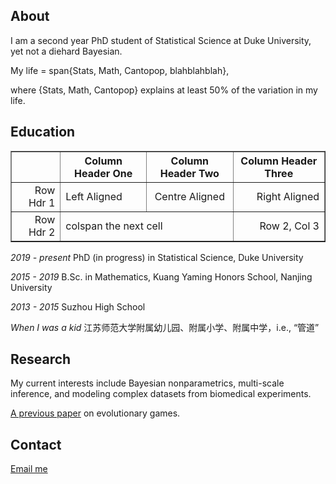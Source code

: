 ## About

I am a second year PhD student of Statistical Science at Duke University, yet not a diehard Bayesian.

My life = span{Stats, Math, Cantopop, blahblahblah}, 

where {Stats, Math, Cantopop} explains at least 50% of the variation in my life.

## Education

<table border="1" width="0">
    <tr>
        <th></th><th>Column Header One</th><th>Column Header Two</th><th>Column Header Three</th>
    </tr>
    <tr>
    	<td align="right">Row Hdr 1</td><td align="left">Left Aligned</td><td align="center">Centre Aligned</td><td align="right">Right Aligned</td>
    </tr>
    <tr>
    	<td align="right">Row Hdr 2</td><td colspan="2" align="left">colspan the next cell</td><td align="right">Row 2, Col 3</td>
    </tr>
  </table>

_2019 - present_    PhD (in progress) in Statistical Science, Duke University 

_2015 - 2019_       B.Sc. in Mathematics, Kuang Yaming Honors School, Nanjing University

_2013 - 2015_       Suzhou High School 

_When I was a kid_  江苏师范大学附属幼儿园、附属小学、附属中学，i.e., “管道”


## Research

My current interests include Bayesian nonparametrics, multi-scale inference, and modeling complex datasets from biomedical experiments. 

[A previous paper](https://pubmed.ncbi.nlm.nih.gov/30056505/) on evolutionary games.

## Contact

[Email me](mailto:zw122@duke.edu)


